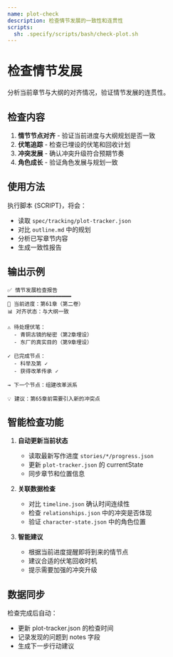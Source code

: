 ```yaml
---
name: plot-check
description: 检查情节发展的一致性和连贯性
scripts:
  sh: .specify/scripts/bash/check-plot.sh
---
```


# 检查情节发展

分析当前章节与大纲的对齐情况，验证情节发展的连贯性。

## 检查内容

1. **情节节点对齐** - 验证当前进度与大纲规划是否一致
2. **伏笔追踪** - 检查已埋设的伏笔和回收计划
3. **冲突发展** - 确认冲突升级符合预期节奏
4. **角色成长** - 验证角色发展与规划一致

## 使用方法

执行脚本 {SCRIPT}，将会：
- 读取 `spec/tracking/plot-tracker.json`
- 对比 `outline.md` 中的规划
- 分析已写章节内容
- 生成一致性报告

## 输出示例

```
✅ 情节发展检查报告
━━━━━━━━━━━━━━━━━━━━
📍 当前进度：第61章（第二卷）
📊 对齐状态：与大纲一致

⚠️ 待处理伏笔：
  - 青铜古镜的秘密（第2章埋设）
  - 东厂的真实目的（第9章埋设）

✓ 已完成节点：
  - 科举及第 ✓
  - 获得改革传承 ✓

→ 下一个节点：组建改革派系

💡 建议：第65章前需要引入新的冲突点
```

## 智能检查功能

1. **自动更新当前状态**
   - 读取最新写作进度 `stories/*/progress.json`
   - 更新 `plot-tracker.json` 的 currentState
   - 同步章节和位置信息

2. **关联数据检查**
   - 对比 `timeline.json` 确认时间连续性
   - 检查 `relationships.json` 中的冲突是否体现
   - 验证 `character-state.json` 中的角色位置

3. **智能建议**
   - 根据当前进度提醒即将到来的情节点
   - 建议合适的伏笔回收时机
   - 提示需要加强的冲突升级

## 数据同步

检查完成后自动：
- 更新 plot-tracker.json 的检查时间
- 记录发现的问题到 notes 字段
- 生成下一步行动建议